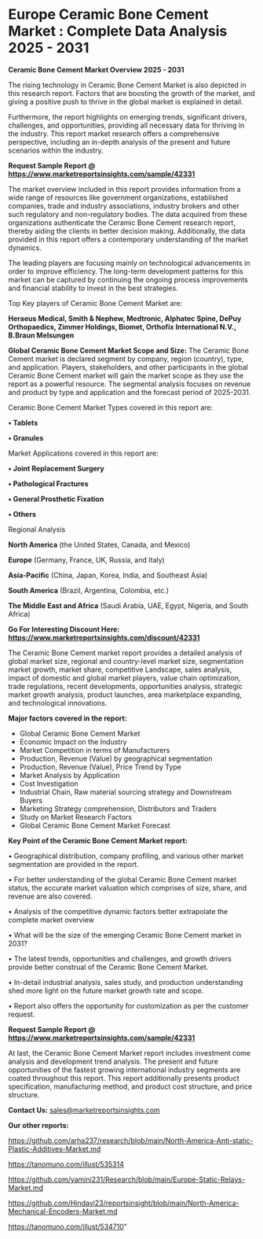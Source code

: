 # Europe Ceramic Bone Cement Market : Complete Data Analysis 2025 - 2031

<Strong> Ceramic Bone Cement Market Overview 2025 - 2031</strong>

The rising technology in Ceramic Bone Cement Market is also depicted in this research report. Factors that are boosting the growth of the market, and giving a positive push to thrive in the global market is explained in detail.

Furthermore, the report highlights on emerging trends, significant drivers, challenges, and opportunities, providing all necessary data for thriving in the industry. This report market research offers a comprehensive perspective, including an in-depth analysis of the present and future scenarios within the industry.

<strong>Request Sample Report @ <a href=https://www.marketreportsinsights.com/sample/42331>https://www.marketreportsinsights.com/sample/42331</a></strong>

The market overview included in this report provides information from a wide range of resources like government organizations, established companies, trade and industry associations, industry brokers and other such regulatory and non-regulatory bodies. The data acquired from these organizations authenticate the Ceramic Bone Cement research report, thereby aiding the clients in better decision making. Additionally, the data provided in this report offers a contemporary understanding of the market dynamics.

The leading players are focusing mainly on technological advancements in order to improve efficiency. The long-term development patterns for this market can be captured by continuing the ongoing process improvements and financial stability to invest in the best strategies.

Top Key players of Ceramic Bone Cement Market are:

<strong>Heraeus Medical, Smith & Nephew, Medtronic, Alphatec Spine, DePuy Orthopaedics, Zimmer Holdings, Biomet, Orthofix International N.V., B.Braun Melsungen</strong>

<strong><b>Global Ceramic Bone Cement Market Scope and Size:</b></strong>
The Ceramic Bone Cement market is declared segment by company, region (country), type, and application. Players, stakeholders, and other participants in the global Ceramic Bone Cement market will gain the market scope as they use the report as a powerful resource. The segmental analysis focuses on revenue and product by type and application and the forecast period of 2025-2031.

Ceramic Bone Cement Market Types covered in this report are:

<strong>•  Tablets

•  Granules</strong>

Market Applications covered in this report are:

<strong>•  Joint Replacement Surgery

•  Pathological Fractures

•  General Prosthetic Fixation

•  Others</strong> 

Regional Analysis

<strong>North America</strong> (the United States, Canada, and Mexico)

<strong>Europe</strong> (Germany, France, UK, Russia, and Italy)

<strong>Asia-Pacific</strong> (China, Japan, Korea, India, and Southeast Asia)

<strong>South America</strong> (Brazil, Argentina, Colombia, etc.)

<strong>The Middle East and Africa</strong> (Saudi Arabia, UAE, Egypt, Nigeria, and South Africa)

<strong>Go For Interesting Discount Here: <a href=https://www.marketreportsinsights.com/discount/42331>https://www.marketreportsinsights.com/discount/42331</a></strong>

The Ceramic Bone Cement market report provides a detailed analysis of global market size, regional and country-level market size, segmentation market growth, market share, competitive Landscape, sales analysis, impact of domestic and global market players, value chain optimization, trade regulations, recent developments, opportunities analysis, strategic market growth analysis, product launches, area marketplace expanding, and technological innovations.

<strong><b>Major factors covered in the report:</b></strong>
<ul>
  <li>Global Ceramic Bone Cement Market </li>
  <li>Economic Impact on the Industry</li>
  <li>Market Competition in terms of Manufacturers</li>
  <li>Production, Revenue (Value) by geographical segmentation</li>
  <li>Production, Revenue (Value), Price Trend by Type</li>
  <li>Market Analysis by Application</li>
  <li>Cost Investigation</li>
  <li>Industrial Chain, Raw material sourcing strategy and Downstream Buyers</li>
  <li>Marketing Strategy comprehension, Distributors and Traders</li>
  <li>Study on Market Research Factors</li>
  <li>Global Ceramic Bone Cement Market Forecast</li>
</ul>

<strong><b>Key Point of the Ceramic Bone Cement Market report:</b></strong>

• Geographical distribution, company profiling, and various other market segmentation are provided in the report.

• For better understanding of the global Ceramic Bone Cement market status, the accurate market valuation which comprises of size, share, and revenue are also covered.

• Analysis of the competitive dynamic factors better extrapolate the complete market overview

• What will be the size of the emerging Ceramic Bone Cement market in 2031?

• The latest trends, opportunities and challenges, and growth drivers provide better construal of the Ceramic Bone Cement Market.

• In-detail industrial analysis, sales study, and production understanding shed more light on the future market growth rate and scope.

• Report also offers the opportunity for customization as per the customer request.

<strong>Request Sample Report @ <a href=https://www.marketreportsinsights.com/sample/42331>https://www.marketreportsinsights.com/sample/42331</a></strong>

At last, the Ceramic Bone Cement Market report includes investment come analysis and development trend analysis. The present and future opportunities of the fastest growing international industry segments are coated throughout this report. This report additionally presents product specification, manufacturing method, and product cost structure, and price structure.

<strong>Contact Us:</strong>
sales@marketreportsinsights.com

<strong>Our other reports:</strong>

<a href=https://github.com/arha237/research/blob/main/North-America-Anti-static-Plastic-Additives-Market.md>https://github.com/arha237/research/blob/main/North-America-Anti-static-Plastic-Additives-Market.md</a>

<a href=https://tanomuno.com/illust/535314>https://tanomuno.com/illust/535314</a>

<a href=https://github.com/yamini231/Research/blob/main/Europe-Static-Relays-Market.md>https://github.com/yamini231/Research/blob/main/Europe-Static-Relays-Market.md</a>

<a href=https://github.com/Hindavi23/reportsinsight/blob/main/North-America-Mechanical-Encoders-Market.md>https://github.com/Hindavi23/reportsinsight/blob/main/North-America-Mechanical-Encoders-Market.md</a>

<a href=https://tanomuno.com/illust/534710>https://tanomuno.com/illust/534710</a>"
